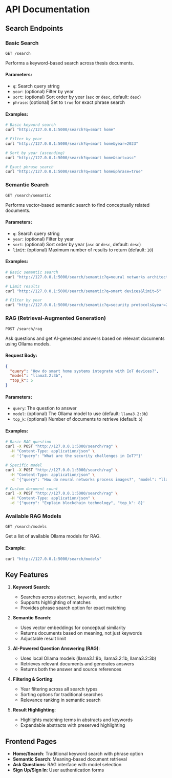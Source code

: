 # API Documentation

## Search Endpoints

### Basic Search

```
GET /search
```

Performs a keyword-based search across thesis documents.

#### Parameters:

- `q`: Search query string
- `year`: (optional) Filter by year
- `sort`: (optional) Sort order by year (`asc` or `desc`, default: `desc`)
- `phrase`: (optional) Set to `true` for exact phrase search

#### Examples:

```bash
# Basic keyword search
curl "http://127.0.0.1:5000/search?q=smart home"

# Filter by year
curl "http://127.0.0.1:5000/search?q=smart home&year=2023"

# Sort by year (ascending)
curl "http://127.0.0.1:5000/search?q=smart home&sort=asc"

# Exact phrase search
curl "http://127.0.0.1:5000/search?q=smart home&phrase=true"
```

### Semantic Search

```
GET /search/semantic
```

Performs vector-based semantic search to find conceptually related documents.

#### Parameters:

- `q`: Search query string
- `year`: (optional) Filter by year
- `sort`: (optional) Sort order by year (`asc` or `desc`, default: `desc`)
- `limit`: (optional) Maximum number of results to return (default: `10`)

#### Examples:

```bash
# Basic semantic search
curl "http://127.0.0.1:5000/search/semantic?q=neural networks architecture"

# Limit results
curl "http://127.0.0.1:5000/search/semantic?q=smart devices&limit=5"

# Filter by year
curl "http://127.0.0.1:5000/search/semantic?q=security protocols&year=2022"
```

### RAG (Retrieval-Augmented Generation)

```
POST /search/rag
```

Ask questions and get AI-generated answers based on relevant documents using Ollama models.

#### Request Body:

```json
{
  "query": "How do smart home systems integrate with IoT devices?",
  "model": "llama3.2:3b",
  "top_k": 5
}
```

#### Parameters:

- `query`: The question to answer
- `model`: (optional) The Ollama model to use (default: `llama3.2:3b`)
- `top_k`: (optional) Number of documents to retrieve (default: `5`)

#### Examples:

```bash
# Basic RAG question
curl -X POST "http://127.0.0.1:5000/search/rag" \
  -H "Content-Type: application/json" \
  -d '{"query": "What are the security challenges in IoT?"}'

# Specific model
curl -X POST "http://127.0.0.1:5000/search/rag" \
  -H "Content-Type: application/json" \
  -d '{"query": "How do neural networks process images?", "model": "llama3.1:8b"}'

# Custom document count
curl -X POST "http://127.0.0.1:5000/search/rag" \
  -H "Content-Type: application/json" \
  -d '{"query": "Explain blockchain technology", "top_k": 8}'
```

### Available RAG Models

```
GET /search/models
```

Get a list of available Ollama models for RAG.

#### Example:

```bash
curl "http://127.0.0.1:5000/search/models"
```

## Key Features

1. **Keyword Search**:

   - Searches across `abstract`, `keywords`, and `author`
   - Supports highlighting of matches
   - Provides phrase search option for exact matching

2. **Semantic Search**:

   - Uses vector embeddings for conceptual similarity
   - Returns documents based on meaning, not just keywords
   - Adjustable result limit

3. **AI-Powered Question Answering (RAG)**:

   - Uses local Ollama models (llama3.1:8b, llama3.2:1b, llama3.2:3b)
   - Retrieves relevant documents and generates answers
   - Returns both the answer and source references

4. **Filtering & Sorting**:

   - Year filtering across all search types
   - Sorting options for traditional searches
   - Relevance ranking in semantic search

5. **Result Highlighting**:
   - Highlights matching terms in abstracts and keywords
   - Expandable abstracts with preserved highlighting

## Frontend Pages

- **Home/Search**: Traditional keyword search with phrase option
- **Semantic Search**: Meaning-based document retrieval
- **Ask Questions**: RAG interface with model selection
- **Sign Up/Sign In**: User authentication forms
